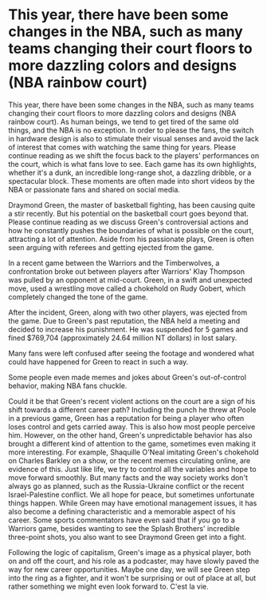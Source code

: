 # This year, there have been some changes in the NBA, such as many teams changing their court floors to more dazzling colors and designs (NBA rainbow court) 
 This year, there have been some changes in the NBA, such as many teams changing their court floors to more dazzling colors and designs (NBA rainbow court). As human beings, we tend to get tired of the same old things, and the NBA is no exception. In order to please the fans, the switch in hardware design is also to stimulate their visual senses and avoid the lack of interest that comes with watching the same thing for years. Please continue reading as we shift the focus back to the players' performances on the court, which is what fans love to see. Each game has its own highlights, whether it's a dunk, an incredible long-range shot, a dazzling dribble, or a spectacular block. These moments are often made into short videos by the NBA or passionate fans and shared on social media.

Draymond Green, the master of basketball fighting, has been causing quite a stir recently. But his potential on the basketball court goes beyond that. Please continue reading as we discuss Green's controversial actions and how he constantly pushes the boundaries of what is possible on the court, attracting a lot of attention. Aside from his passionate plays, Green is often seen arguing with referees and getting ejected from the game.

In a recent game between the Warriors and the Timberwolves, a confrontation broke out between players after Warriors' Klay Thompson was pulled by an opponent at mid-court. Green, in a swift and unexpected move, used a wrestling move called a chokehold on Rudy Gobert, which completely changed the tone of the game.

After the incident, Green, along with two other players, was ejected from the game. Due to Green's past reputation, the NBA held a meeting and decided to increase his punishment. He was suspended for 5 games and fined $769,704 (approximately 24.64 million NT dollars) in lost salary.

Many fans were left confused after seeing the footage and wondered what could have happened for Green to react in such a way.

Some people even made memes and jokes about Green's out-of-control behavior, making NBA fans chuckle.

Could it be that Green's recent violent actions on the court are a sign of his shift towards a different career path? Including the punch he threw at Poole in a previous game, Green has a reputation for being a player who often loses control and gets carried away. This is also how most people perceive him. However, on the other hand, Green's unpredictable behavior has also brought a different kind of attention to the game, sometimes even making it more interesting. For example, Shaquille O'Neal imitating Green's chokehold on Charles Barkley on a show, or the recent memes circulating online, are evidence of this. Just like life, we try to control all the variables and hope to move forward smoothly. But many facts and the way society works don't always go as planned, such as the Russia-Ukraine conflict or the recent Israel-Palestine conflict. We all hope for peace, but sometimes unfortunate things happen. While Green may have emotional management issues, it has also become a defining characteristic and a memorable aspect of his career. Some sports commentators have even said that if you go to a Warriors game, besides wanting to see the Splash Brothers' incredible three-point shots, you also want to see Draymond Green get into a fight.

Following the logic of capitalism, Green's image as a physical player, both on and off the court, and his role as a podcaster, may have slowly paved the way for new career opportunities. Maybe one day, we will see Green step into the ring as a fighter, and it won't be surprising or out of place at all, but rather something we might even look forward to. C'est la vie.
